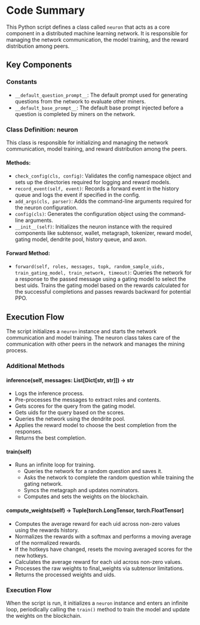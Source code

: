# Code Summary

This Python script defines a class called `neuron` that acts as a core component in a distributed machine learning network. It is responsible for managing the network communication, the model training, and the reward distribution among peers.

## Key Components

### Constants

- `__default_question_prompt__`: The default prompt used for generating questions from the network to evaluate other miners.
- `__default_base_prompt__`: The default base prompt injected before a question is completed by miners on the network.

### Class Definition: neuron

This class is responsible for initializing and managing the network communication, model training, and reward distribution among the peers.

#### Methods:

- `check_config(cls, config)`: Validates the config namespace object and sets up the directories required for logging and reward models.
- `record_event(self, event)`: Records a forward event in the history queue and logs the event if specified in the config.
- `add_args(cls, parser)`: Adds the command-line arguments required for the neuron configuration.
- `config(cls)`: Generates the configuration object using the command-line arguments.
- `__init__(self)`: Initializes the neuron instance with the required components like subtensor, wallet, metagraph, tokenizer, reward model, gating model, dendrite pool, history queue, and axon.

#### Forward Method:

- `forward(self, roles, messages, topk, random_sample_uids, train_gating_model, train_network, timeout)`: Queries the network for a response to the passed message using a gating model to select the best uids. Trains the gating model based on the rewards calculated for the successful completions and passes rewards backward for potential PPO.

## Execution Flow

The script initializes a `neuron` instance and starts the network communication and model training. The neuron class takes care of the communication with other peers in the network and manages the mining process.

### Additional Methods

#### inference(self, messages: List[Dict[str, str]]) -> str
- Logs the inference process.
- Pre-processes the messages to extract roles and contents.
- Gets scores for the query from the gating model.
- Gets uids for the query based on the scores.
- Queries the network using the dendrite pool.
- Applies the reward model to choose the best completion from the responses.
- Returns the best completion.

#### train(self)
- Runs an infinite loop for training.
  - Queries the network for a random question and saves it.
  - Asks the network to complete the random question while training the gating network.
  - Syncs the metagraph and updates nominators.
  - Computes and sets the weights on the blockchain.
  
#### compute_weights(self) -> Tuple[torch.LongTensor, torch.FloatTensor]
- Computes the average reward for each uid across non-zero values using the rewards history.
- Normalizes the rewards with a softmax and performs a moving average of the normalized rewards.
- If the hotkeys have changed, resets the moving averaged scores for the new hotkeys.
- Calculates the average reward for each uid across non-zero values.
- Processes the raw weights to final_weights via subtensor limitations.
- Returns the processed weights and uids.

### Execution Flow

When the script is run, it initializes a `neuron` instance and enters an infinite loop, periodically calling the `train()` method to train the model and update the weights on the blockchain.
